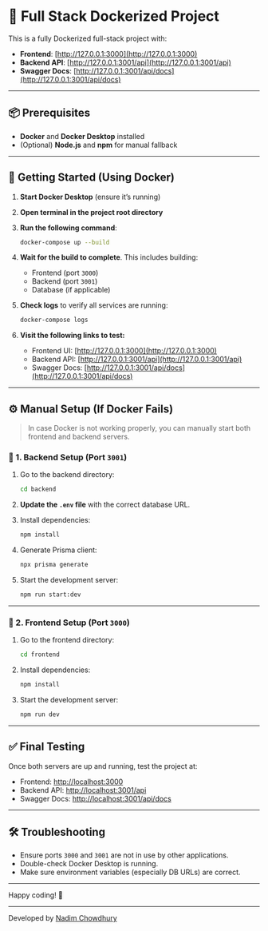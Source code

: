 # 🐳 Full Stack Dockerized Project

This is a fully Dockerized full-stack project with:

- **Frontend**: [http://127.0.0.1:3000](http://127.0.0.1:3000)
- **Backend API**: [http://127.0.0.1:3001/api](http://127.0.0.1:3001/api)
- **Swagger Docs**: [http://127.0.0.1:3001/api/docs](http://127.0.0.1:3001/api/docs)

---

## 📦 Prerequisites

- **Docker** and **Docker Desktop** installed
- (Optional) **Node.js** and **npm** for manual fallback

---

## 🚀 Getting Started (Using Docker)

1. **Start Docker Desktop** (ensure it’s running)

2. **Open terminal in the project root directory**

3. **Run the following command**:
   ```bash
   docker-compose up --build
   ```

4. **Wait for the build to complete**. This includes building:

   - Frontend (port `3000`)
   - Backend (port `3001`)
   - Database (if applicable)

5. **Check logs** to verify all services are running:

   ```bash
   docker-compose logs
   ```

6. **Visit the following links to test:**

   - Frontend UI: [http://127.0.0.1:3000](http://127.0.0.1:3000)
   - Backend API: [http://127.0.0.1:3001/api](http://127.0.0.1:3001/api)
   - Swagger Docs: [http://127.0.0.1:3001/api/docs](http://127.0.0.1:3001/api/docs)

---

## ⚙️ Manual Setup (If Docker Fails)

> In case Docker is not working properly, you can manually start both frontend and backend servers.

### 🔧 1. Backend Setup (Port `3001`)

1. Go to the backend directory:

   ```bash
   cd backend
   ```

2. **Update the `.env` file** with the correct database URL.

3. Install dependencies:

   ```bash
   npm install
   ```

4. Generate Prisma client:

   ```bash
   npx prisma generate
   ```

5. Start the development server:

   ```bash
   npm run start:dev
   ```

---

### 🎨 2. Frontend Setup (Port `3000`)

1. Go to the frontend directory:

   ```bash
   cd frontend
   ```

2. Install dependencies:

   ```bash
   npm install
   ```

3. Start the development server:

   ```bash
   npm run dev
   ```

---

## ✅ Final Testing

Once both servers are up and running, test the project at:

- Frontend: [http://localhost:3000](http://localhost:3000)
- Backend API: [http://localhost:3001/api](http://localhost:3001/api)
- Swagger Docs: [http://localhost:3001/api/docs](http://localhost:3001/api/docs)

---

## 🛠 Troubleshooting

- Ensure ports `3000` and `3001` are not in use by other applications.
- Double-check Docker Desktop is running.
- Make sure environment variables (especially DB URLs) are correct.

---

Happy coding! 🚀

---

Developed by [Nadim Chowdhury](https://nadim.vercel.app)
